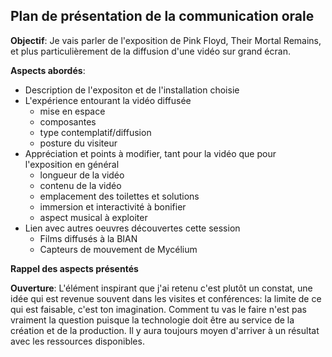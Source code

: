## Plan de présentation de la communication orale
**Objectif**: Je vais parler de l'exposition de Pink Floyd, Their Mortal Remains, et plus particulièrement de la diffusion d'une vidéo sur grand écran. 

**Aspects abordés**:
- Description de l'expositon et de l'installation choisie
- L'expérience entourant la vidéo diffusée
    - mise en espace
    - composantes
    - type contemplatif/diffusion
    - posture du visiteur
- Appréciation et points à modifier, tant pour la vidéo que pour l'exposition en général
    - longueur de la vidéo
    - contenu de la vidéo
    - emplacement des toilettes et solutions
    - immersion et interactivité à bonifier
    - aspect musical à exploiter
- Lien avec autres oeuvres découvertes cette session
    - Films diffusés à la BIAN
    - Capteurs de mouvement de Mycélium
    
**Rappel des aspects présentés**

**Ouverture**: L'élément inspirant que j'ai retenu c'est plutôt un constat, une idée qui est revenue souvent dans les visites et conférences: la limite de ce qui est faisable, c'est ton imagination. Comment tu vas le faire n'est pas vraiment la question puisque la technologie doit être au service de la création et de la production. Il y aura toujours moyen d'arriver à un résultat avec les ressources disponibles. 
